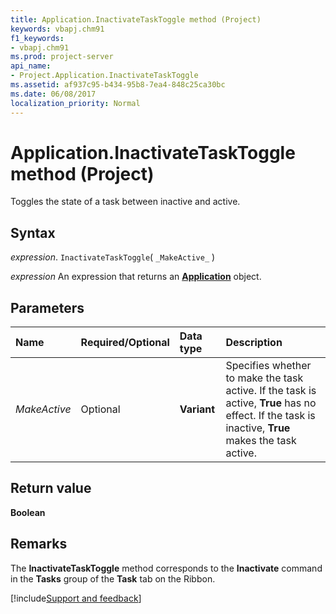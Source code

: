 ```yaml
---
title: Application.InactivateTaskToggle method (Project)
keywords: vbapj.chm91
f1_keywords:
- vbapj.chm91
ms.prod: project-server
api_name:
- Project.Application.InactivateTaskToggle
ms.assetid: af937c95-b434-95b8-7ea4-848c25ca30bc
ms.date: 06/08/2017
localization_priority: Normal
---
```



# Application.InactivateTaskToggle method (Project)

Toggles the state of a task between inactive and active.


## Syntax

_expression_. `InactivateTaskToggle`( `_MakeActive_` )

 _expression_ An expression that returns an **[Application](Project.Application.md)** object.


## Parameters



|Name|Required/Optional|Data type|Description|
|:-----|:-----|:-----|:-----|
| _MakeActive_|Optional|**Variant**|Specifies whether to make the task active. If the task is active,  **True** has no effect. If the task is inactive, **True** makes the task active.|

## Return value

 **Boolean**


## Remarks

The  **InactivateTaskToggle** method corresponds to the **Inactivate** command in the **Tasks** group of the **Task** tab on the Ribbon.

[!include[Support and feedback](~/includes/feedback-boilerplate.md)]
